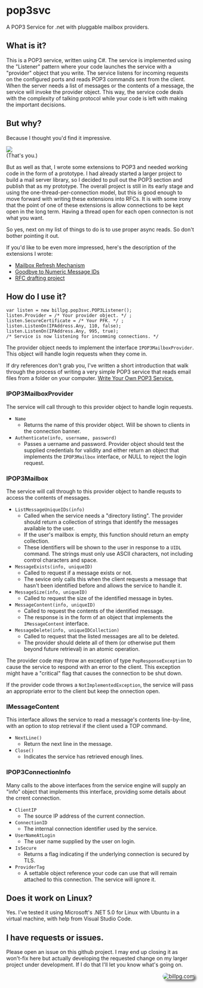 # pop3svc
A POP3 Service for .net with pluggable mailbox providers.

## What is it?

This is a POP3 service, written using C#. The service is implemented using the "Listener" pattern where your code launches the service with a "provider" object that you write. The service listens for incoming requests on the configured ports and reads POP3 commands sent from the client. When the server needs a list of messages or the contents of a message, the service will invoke the provider object. This way, the service code deals with the complexity of talking protocol while your code is left with making the important decisions.

## But why?

Because I thought you'd find it impressive.

![](https://media.giphy.com/media/NInhSPmxCgaxq/giphy.gif)         
(That's you.)

But as well as that, I wrote some extensions to POP3 and needed working code in the form of a prototype. I had already started a larger project to build a mail server library, so I decided to pull out the POP3 section and publish that as my prototype. The overall project is still in its early stage and using the one-thread-per-connection model, but this is good enough to move forward with writing these extensions into RFCs. It is with some irony that the point of one of these extensions is allow connections to be kept open in the long term. Having a thread open for each open connecton is not what you want.

So yes, next on my list of things to do is to use proper async reads. So don't bother pointing it out.

If you'd like to be even more impressed, here's the description of the extensions I wrote:
- [Mailbox Refresh Mechanism][1]
- [Goodbye to Numeric Message IDs][2]
- [RFC drafting project][3]

[1]: https://billpg.com/pop3-refr/
[2]: https://billpg.com/pop3-message-ids/
[3]: https://github.com/billpg/Pop3ExtRfc/

## How do I use it?

````
var listen = new billpg.pop3svc.POP3Listener();
listen.Provider = /* Your provider object. */ ;
listen.SecureCertificate = /* Your PFK. */ ;
listen.ListenOn(IPAddress.Any, 110, false);
listen.ListenOn(IPAddress.Any, 995, true);
/* Service is now listening for incomming connections. */
````

The provider object needs to implement the interface ```IPOP3MailboxProvider```. This object will handle login requests when they come in.

If dry references don't grab you, I've written a short introduction that walk through the process of writing a very simple POP3 service that reads email files from a folder on your computer. [Write Your Own POP3 Service.][4]

[4]: https://billpg.com/pop3-write-your-own/

### IPOP3MailboxProvider

The service will call through to this provider object to handle login requests.

- ```Name```
  - Returns the name of this provider object. Will be shown to clients in the connection banner.
- ```Authenticate(info, username, password)```
  - Passes a uername and password. Provider object should test the supplied credentials for validity and either return an object that implements the ```IPOP3Mailbox``` interface, or NULL to reject the login request.

### IPOP3Mailbox

The service will call through to this provider object to handle requsts to access the contents of messages.

- ```ListMessageUniqueIDs(info)```
  - Called when the service needs a "directory listing". The provider should return a collection of strings that identify the messages available to the user. 
  - If the user's mailbox is empty, this function should return an empty collection.
  - These identifiers will be shown to the user in response to a ```UIDL``` command. The strings must only use ASCII characters, not including control characters and space.
- ```MessageExists(info, uniqueID)```
  - Called to request if a message exists or not. 
  - The sevice only calls this when the client requests a message that hasn't been identified before and allows the service to handle it.
- ```MessageSize(info, uniqueID)```
  - Called to request the size of the identified message in bytes.
- ```MessageContent(info, uniqueID)```
  - Called to request the contents of the identified message. 
  - The response is in the form of an object that implements the ```IMessageContent``` interface.
- ```MessageDelete(info, uniqueIDCollection)```
  - Called to request that the listed messages are all to be deleted. 
  - The provider should delete all of them (or otherwise put them beyond future retrieval) in an atomic operation.

The provider code may throw an exception of type ```PopResponseException``` to cause the service to respond with an error to the client. This exception might have a "critical" flag that causes the connection to be shut down.

If the provider code throws a ```NotImplementedException```, the service will pass an appropriate error to the client but keep the onnection open.

### IMessageContent

This interface allows the service to read a message's contents line-by-line, with an option to stop retrieval if the client used a TOP command.

- ```NextLine()```
  - Return the next line in the message.
- ```Close()```
  - Indicates the service has retrieved enough lines.   

### IPOP3ConnectionInfo

Many calls to the above interfaces from the service engine will supply an "info" object that implements this interface, providing some details about the crrent connection.

- ```ClientIP```
  - The source IP address of the current connection.
- ```ConnectionID```
  - The internal connection identifier used by the service.
- ```UserNameAtLogin```
  - The user name supplied by the user on login.
- ```IsSecure```
  - Returns a flag indicating if the underlying connection is secured by TLS.
- ```ProviderTag```
  - A settable object reference your code can use that will remain attached to this connection. The service will ignore it.  

## Does it work on Linux?

Yes. I've tested it using Microsoft's .NET 5.0 for Linux with Ubuntu in a virtual machine, with help from Visual Studio Code.

## I have requests or issues.

Please open an issue on this github project. I may end up closing it as won't-fix here but actually developing the requested change on my larger project under development. If I do that I'll let you know what's going on. 

<div><a href="https://billpg.com/"><img src="https://billpg.com/wp-content/uploads/2021/03/BillAndRobotAtFargo-e1616435505905-150x150.jpg" alt="billpg.com" align="right" border="0" style="border-radius: 25px; box-shadow: 5px 5px 5px grey;" /></a></div>
